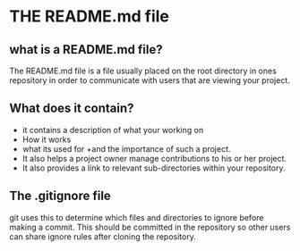 # THE README.md file

## what is a README.md file?
The README.md file is a file usually placed on the root directory in ones repository in order to communicate with users that are viewing your project.


## What does it contain?
+ it contains a description of what your working on  
+ How it works 
+ what its used for +and the importance of such a project.
+ It also helps a project owner manage contributions to his or her project.
+ It also provides a link to relevant sub-directories within your repository.


## The .gitignore file
git uses this to determine which files and directories to ignore before making a commit.
This should be committed in the repository so other users can share ignore rules after cloning the repository.

